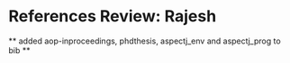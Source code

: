<!-- @minizinc_handbook
@llvm_manual
@llvm
@haskell
@Z3
@program_mandering
@kSplit
@ptrsplit
@gaps_github
@CORE
@QEMU
@Docker
@VSCode
@DFDL -->



# References **Review: Rajesh**

** added aop-inproceedings, phdthesis, aspectj_env and aspectj_prog to bib **

<!-- ====TODO===
**WIP columbia paper**
**GEDL heuristic reasoning paper?**
**java toolchain document** -->
